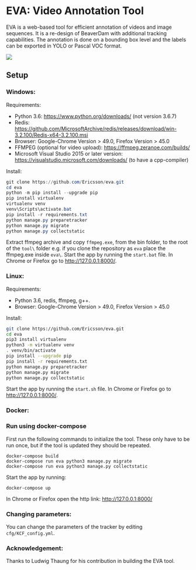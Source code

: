 EVA: Video Annotation Tool
=====================================================

EVA is a web-based tool for efficient annotation of videos and image
sequences. It is a re-design of BeaverDam with additional
tracking capabilities. The annotation is done on a bounding box level and
the labels can be exported in YOLO or Pascal VOC format.

<img src="https://github.com/Ericsson/eva/raw/master/annotator/static/img/eva.gif" style="display:block;margin-left:auto;margin-right:auto;">


## Setup
### Windows:
Requirements:
* Python 3.6: https://www.python.org/downloads/  (not version 3.6.7)
* Redis: https://github.com/MicrosoftArchive/redis/releases/download/win-3.2.100/Redis-x64-3.2.100.msi
* Browser: Google-Chrome Version > 49.0, Firefox Version > 45.0
* FFMPEG (optional for video upload): https://ffmpeg.zeranoe.com/builds/
* Microsoft Visual Studio 2015 or later version: https://visualstudio.microsoft.com/downloads/ (to have a cpp-compiler)

Install:
```powershell
git clone https://github.com/Ericsson/eva.git
cd eva
python -m pip install --upgrade pip
pip install virtualenv
virtualenv venv
venv\Scripts\activate.bat
pip install -r requirements.txt
python manage.py preparetracker
python manage.py migrate
python manage.py collectstatic
```

Extract ffmpeg archive and copy `ffmpeg.exe`, from the bin folder, to the root
of the `tool\` folder e.g. if you clone the repository as `eva` place the ffmpeg.exe inside
`eva\`. Start the app by running the `start.bat` file.
In Chrome or Firefox go to http://127.0.0.1:8000/.

### Linux:

Requirements:
* Python 3.6, redis, ffmpeg, g++. 
* Browser: Google-Chrome Version > 49.0, Firefox Version > 45.0

Install:
```bash
git clone https://github.com/Ericsson/eva.git
cd eva
pip3 install virtualenv
python3 -m virtualenv venv
. venv/bin/activate
pip install --upgrade pip
pip install -r requirements.txt
python manage.py preparetracker
python manage.py migrate
python manage.py collectstatic
```

Start the app by running the `start.sh` file.
In Chrome or Firefox go to http://127.0.0.1:8000/.



### Docker:

### Run using docker-compose

First run the following commands to initialize the tool. These only have to be
run once, but if the tool is updated they should be repeated.

```
docker-compose build
docker-compose run eva python3 manage.py migrate
docker-compose run eva python3 manage.py collectstatic
```

Start the app by running:

```
docker-compose up
```

In Chrome or Firefox open the http link: http://127.0.0.1:8000/

### Changing parameters:

You can change the parameters of the tracker by editing `cfg/KCF_config.yml`.

### Acknowledgement:
Thanks to Ludwig Thaung for his contribution in building the EVA tool.